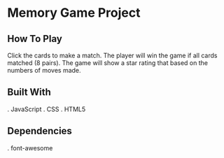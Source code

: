 # Memory Game Project

## How To Play
Click the cards to make a match. The player will win the game if all cards matched (8 pairs).
The game will show a star rating that based on the numbers of moves made.

## Built With
. JavaScript
. CSS
. HTML5

## Dependencies
 . font-awesome
